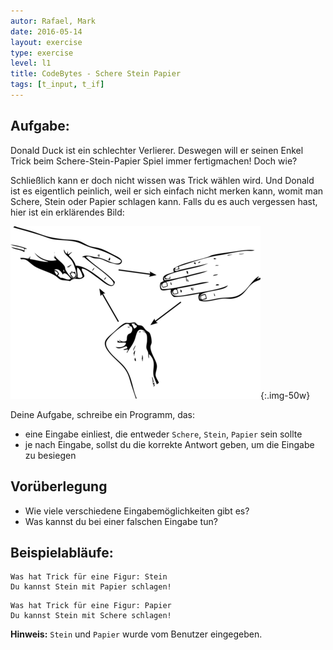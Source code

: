```yaml
---
autor: Rafael, Mark
date: 2016-05-14
layout: exercise
type: exercise
level: l1
title: CodeBytes - Schere Stein Papier
tags: [t_input, t_if]
---
```


## Aufgabe:
Donald Duck ist ein schlechter Verlierer. Deswegen will er seinen Enkel
Trick beim Schere-Stein-Papier Spiel immer fertigmachen! Doch wie?

Schließlich kann er doch nicht wissen was Trick wählen wird. Und Donald
ist es eigentlich peinlich, weil er sich einfach nicht merken kann,
womit man Schere, Stein oder Papier schlagen kann. Falls du es auch
vergessen hast, hier ist ein erklärendes Bild:

![Schere-Stein-Papier-Regeln](sss.png){:.img-50w}

Deine Aufgabe, schreibe ein Programm, das:

- eine Eingabe einliest, die entweder `Schere`, `Stein`, `Papier` sein sollte
- je nach Eingabe, sollst du die korrekte Antwort geben, um die Eingabe zu besiegen

## Vorüberlegung
- Wie viele verschiedene Eingabemöglichkeiten gibt es?
- Was kannst du bei einer falschen Eingabe tun?

## Beispielabläufe:

```
Was hat Trick für eine Figur: Stein
Du kannst Stein mit Papier schlagen!
```

```
Was hat Trick für eine Figur: Papier
Du kannst Stein mit Schere schlagen!
```

**Hinweis:** `Stein` und `Papier` wurde vom Benutzer eingegeben.
